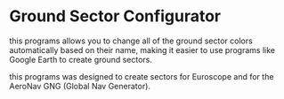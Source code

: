 ﻿# Ground Sector Configurator
this programs allows you to change all of the ground sector colors automatically based on their name, making it easier to use programs like Google Earth to create ground sectors.

this programs was designed to create sectors for Euroscope and for the AeroNav GNG (Global Nav Generator).
